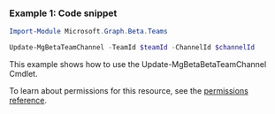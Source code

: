 ### Example 1: Code snippet

```powershellImport-Module Microsoft.Graph.Beta.Teams

Update-MgBetaTeamChannel -TeamId $teamId -ChannelId $channelId
```
This example shows how to use the Update-MgBetaBetaTeamChannel Cmdlet.
To learn about permissions for this resource, see the [permissions reference](/graph/permissions-reference).

